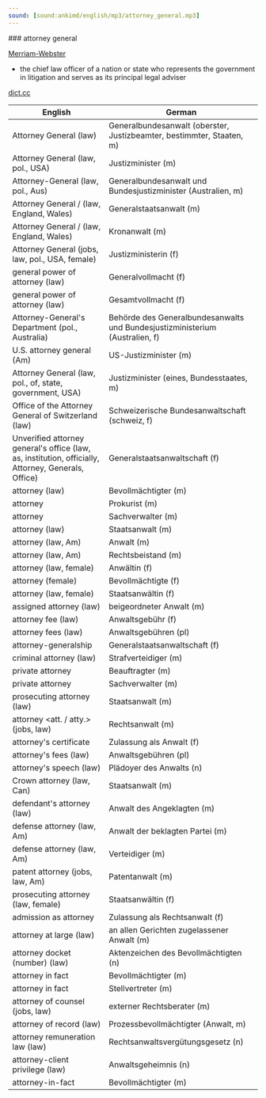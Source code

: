 ```yaml
---
sound: [sound:ankimd/english/mp3/attorney_general.mp3]
---
```


\### attorney general

[Merriam-Webster](https://www.merriam-webster.com/dictionary/attorney+general)

- the chief law officer of a nation or state who represents the government in litigation and serves as its principal legal adviser

[dict.cc](https://www.dict.cc/attorney+general)

| English        | German       |
| -------------- | ------------ |
| Attorney General (law) | Generalbundesanwalt (oberster, Justizbeamter, bestimmter, Staaten, m) |
| Attorney General (law, pol., USA) | Justizminister (m) |
| Attorney-General (law, pol., Aus) | Generalbundesanwalt und Bundesjustizminister (Australien, m) |
| Attorney General / (law, England, Wales) | Generalstaatsanwalt (m) |
| Attorney General / (law, England, Wales) | Kronanwalt (m) |
| Attorney General (jobs, law, pol., USA, female) | Justizministerin (f) |
| general power of attorney (law) | Generalvollmacht (f) |
| general power of attorney (law) | Gesamtvollmacht (f) |
| Attorney-General's Department (pol., Australia) | Behörde des Generalbundesanwalts und Bundesjustizministerium (Australien, f) |
| U.S. attorney general (Am) | US-Justizminister (m) |
| Attorney General (law, pol., of, state, government, USA) | Justizminister (eines, Bundesstaates, m) |
| Office of the Attorney General of Switzerland (law) | Schweizerische Bundesanwaltschaft (schweiz, f) |
| Unverified attorney general's office (law, as, institution, officially, Attorney, Generals, Office) | Generalstaatsanwaltschaft (f) |
| attorney (law) | Bevollmächtigter (m) |
| attorney | Prokurist (m) |
| attorney | Sachverwalter (m) |
| attorney (law) | Staatsanwalt (m) |
| attorney (law, Am) | Anwalt (m) |
| attorney (law, Am) | Rechtsbeistand (m) |
| attorney (law, female) | Anwältin (f) |
| attorney (female) | Bevollmächtigte (f) |
| attorney (law, female) | Staatsanwältin (f) |
| assigned attorney (law) | beigeordneter Anwalt (m) |
| attorney fee (law) | Anwaltsgebühr (f) |
| attorney fees (law) | Anwaltsgebühren (pl) |
| attorney-generalship | Generalstaatsanwaltschaft (f) |
| criminal attorney (law) | Strafverteidiger (m) |
| private attorney | Beauftragter (m) |
| private attorney | Sachverwalter (m) |
| prosecuting attorney (law) | Staatsanwalt (m) |
| attorney <att. / atty.> (jobs, law) | Rechtsanwalt <RA> (m) |
| attorney's certificate | Zulassung als Anwalt (f) |
| attorney's fees (law) | Anwaltsgebühren (pl) |
| attorney's speech (law) | Plädoyer des Anwalts (n) |
| Crown attorney (law, Can) | Staatsanwalt (m) |
| defendant's attorney (law) | Anwalt des Angeklagten (m) |
| defense attorney (law, Am) | Anwalt der beklagten Partei (m) |
| defense attorney (law, Am) | Verteidiger (m) |
| patent attorney (jobs, law, Am) | Patentanwalt (m) |
| prosecuting attorney (law, female) | Staatsanwältin (f) |
| admission as attorney | Zulassung als Rechtsanwalt (f) |
| attorney at large (law) | an allen Gerichten zugelassener Anwalt (m) |
| attorney docket (number) (law) | Aktenzeichen des Bevollmächtigten (n) |
| attorney in fact | Bevollmächtigter (m) |
| attorney in fact | Stellvertreter (m) |
| attorney of counsel (jobs, law) | externer Rechtsberater (m) |
| attorney of record (law) | Prozessbevollmächtigter (Anwalt, m) |
| attorney remuneration law (law) | Rechtsanwaltsvergütungsgesetz <RVG> (n) |
| attorney-client privilege (law) | Anwaltsgeheimnis (n) |
| attorney-in-fact | Bevollmächtigter (m) |
